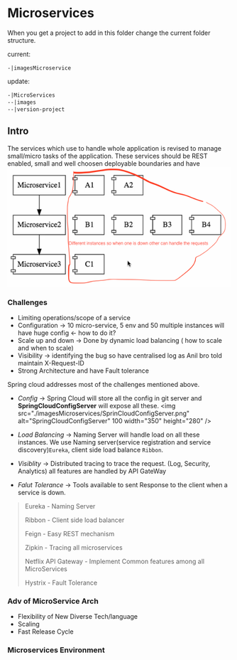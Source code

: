 # Microservices

When you get a project to add in this folder change the current folder structure.

current:

	-|imagesMicroservice
	
update:
	
	-|MicroServices
	--|images
	--|version-project

## Intro 
The services which use to handle whole application is revised to manage small/micro tasks of the application.
These services should be REST enabled, small and well choosen deployable boundaries and have ![multiple instances(cloud enabled).](./imagesMicroservices/cloud_instance.png)

### Challenges 
- Limiting operations/scope of a service
- Configuration -> 10 micro-service, 5 env and 50 multiple instances will have huge config <- how to do it?
- Scale up and down -> Done by dynamic load balancing ( how to scale and when to scale)
- Visibility -> identifying the bug so have centralised log as Anil bro told maintain X-Request-ID
- Strong Architecture and have Fault tolerance 

Spring cloud addresses most of the challenges mentioned above.

- *Config* -> Spring Cloud will store all the config in git server and **SpringCloudConfigServer** will expose all these.
<img src="./imagesMicroservices/SprinCloudConfigServer.png" alt="SpringCloudConfigServer" 100 width="350" height="280" />

- *Load Balancing* -> Naming Server will handle load on all these instances. We use Naming server(service registration and service discovery)`Eureka`, client side load balance `Ribbon`.
- *Visiblity* -> Distributed tracing to trace the request. (Log, Security, Analytics) all features are handled by API GateWay 
- *Falut Tolerance* -> Tools available to sent Response to the client when a service is down. 


> Eureka - Naming Server
> 
> Ribbon - Client side load balancer
> 
> Feign - Easy REST mechanism
> 
> Zipkin - Tracing all microservices
> 
> Netflix API Gateway - Implement Common features among all MicroServices
> 
> Hystrix - Fault Tolerance

### Adv of MicroService Arch
- Flexibility of New Diverse Tech/language
- Scaling
- Fast Release Cycle


### Microservices Environment




